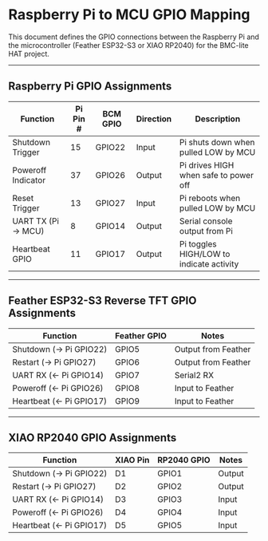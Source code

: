 # Raspberry Pi to MCU GPIO Mapping

This document defines the GPIO connections between the Raspberry Pi and the microcontroller (Feather ESP32-S3 or XIAO RP2040) for the BMC-lite HAT project.

---

## Raspberry Pi GPIO Assignments

| Function            | Pi Pin # | BCM GPIO | Direction | Description |
|---------------------|----------|----------|-----------|-------------|
| Shutdown Trigger    | 15       | GPIO22   | Input     | Pi shuts down when pulled LOW by MCU |
| Poweroff Indicator  | 37       | GPIO26   | Output    | Pi drives HIGH when safe to power off |
| Reset Trigger       | 13       | GPIO27   | Input     | Pi reboots when pulled LOW by MCU |
| UART TX (Pi → MCU)  | 8        | GPIO14   | Output    | Serial console output from Pi |
| Heartbeat GPIO      | 11       | GPIO17   | Output    | Pi toggles HIGH/LOW to indicate activity |

---

## Feather ESP32-S3 Reverse TFT GPIO Assignments

| Function            | Feather GPIO | Notes |
|---------------------|---------------|-------|
| Shutdown (→ Pi GPIO22) | GPIO5        | Output from Feather |
| Restart (→ Pi GPIO27)  | GPIO6        | Output from Feather |
| UART RX (← Pi GPIO14)  | GPIO7        | Serial2 RX |
| Poweroff (← Pi GPIO26) | GPIO8        | Input to Feather |
| Heartbeat (← Pi GPIO17)| GPIO9        | Input to Feather |

---

## XIAO RP2040 GPIO Assignments

| Function            | XIAO Pin | RP2040 GPIO | Notes |
|---------------------|----------|-------------|-------|
| Shutdown (→ Pi GPIO22) | D1   | GPIO1       | Output |
| Restart (→ Pi GPIO27)  | D2   | GPIO2       | Output |
| UART RX (← Pi GPIO14)  | D3   | GPIO3       | Input |
| Poweroff (← Pi GPIO26) | D4   | GPIO4       | Input |
| Heartbeat (← Pi GPIO17)| D5   | GPIO5       | Input |
